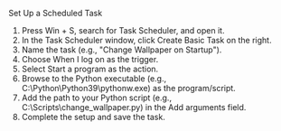 Set Up a Scheduled Task

1. Press Win + S, search for Task Scheduler, and open it.
2. In the Task Scheduler window, click Create Basic Task on the right.
3. Name the task (e.g., "Change Wallpaper on Startup").
4. Choose When I log on as the trigger.
5. Select Start a program as the action.
6. Browse to the Python executable (e.g., C:\Python\Python39\pythonw.exe) as the program/script.
7. Add the path to your Python script (e.g., C:\Scripts\change_wallpaper.py) in the Add arguments field.
8. Complete the setup and save the task.
